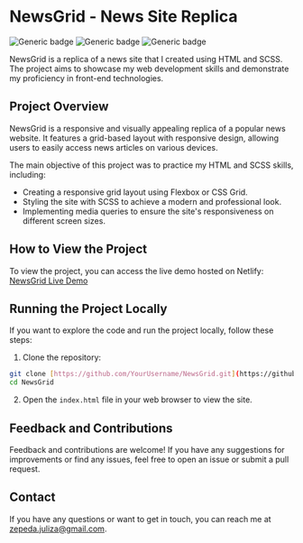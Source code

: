 # NewsGrid - News Site Replica
![Generic badge](https://img.shields.io/badge/HTML-blue.svg)
![Generic badge](https://img.shields.io/badge/CSS-brightgreen.svg) 
![Generic badge](https://img.shields.io/badge/SCSS-purple.svg) 

NewsGrid is a replica of a news site that I created using HTML and SCSS. The project aims to showcase my web development skills and demonstrate my proficiency in front-end technologies.

## Project Overview

NewsGrid is a responsive and visually appealing replica of a popular news website. It features a grid-based layout with responsive design, allowing users to easily access news articles on various devices.

The main objective of this project was to practice my HTML and SCSS skills, including:

- Creating a responsive grid layout using Flexbox or CSS Grid.
- Styling the site with SCSS to achieve a modern and professional look.
- Implementing media queries to ensure the site's responsiveness on different screen sizes.

## How to View the Project

To view the project, you can access the live demo hosted on Netlify: [NewsGrid Live Demo](https://NewsGrid-julizajz.netlify.app/)

## Running the Project Locally

If you want to explore the code and run the project locally, follow these steps:

1. Clone the repository:

```bash
git clone [https://github.com/YourUsername/NewsGrid.git](https://github.com/Julizajz/NewsGrid.git)
cd NewsGrid
```

2. Open the `index.html` file in your web browser to view the site.

## Feedback and Contributions

Feedback and contributions are welcome! If you have any suggestions for improvements or find any issues, feel free to open an issue or submit a pull request.


## Contact

If you have any questions or want to get in touch, you can reach me at [zepeda.juliza@gmail.com](mailto:zepeda.juliza@gmail.com).

